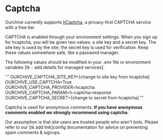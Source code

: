 # Captcha

Ourchive currently supports [hCaptcha](https://www.hcaptcha.com/), a privacy-first CAPTCHA service with a free tier.

CAPTCHA is enabled through your environment settings. When you sign up for hcaptcha, you will be given two values: a site key and a secret key. The site key is used by the site; the secret key is used for verification. Keep these values somewhere safe, like a password manager.

The following values should be modified in your .env file or environment variables [tk - add details for managed services]:

'''
OURCHIVE_CAPTCHA_SITE_KEY=[change to site key from hcaptcha]
OURCHIVE_USE_CAPTCHA=True
OURCHIVE_CAPTCHA_PROVIDER=hcaptcha
OURCHIVE_CAPTCHA_PARAM=h-captcha-response
OURCHIVE_CAPTCHA_SECRET=[change to secret from hcaptcha]
'''

Captcha is used for anonymous comments. **If you have anonymous comments enabled we strongly recommend using captcha.**

Our assumption is that site users are trusted people who aren't bots. Please refer to our [tk add link]config documentation for advice on preventing spam comments & signups.